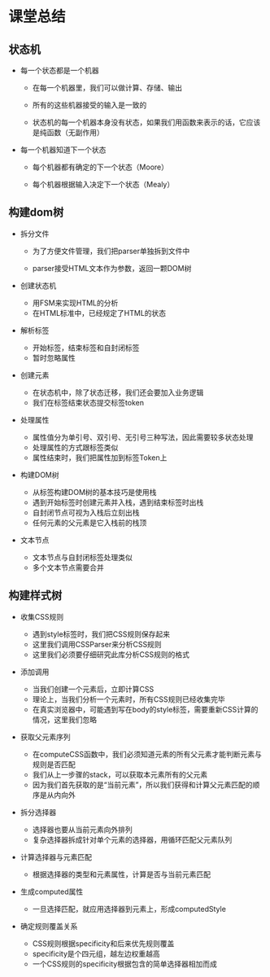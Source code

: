# 课堂总结

## 状态机

- 每一个状态都是一个机器

  - 在每一个机器里，我们可以做计算、存储、输出

  - 所有的这些机器接受的输入是一致的

  - 状态机的每一个机器本身没有状态，如果我们用函数来表示的话，它应该是纯函数（无副作用）

- 每一个机器知道下一个状态

  - 每个机器都有确定的下一个状态（Moore）

  - 每个机器根据输入决定下一个状态（Mealy）

## 构建dom树

- 拆分文件

  - 为了方便文件管理，我们把parser单独拆到文件中

  - parser接受HTML文本作为参数，返回一颗DOM树

- 创建状态机

  - 用FSM来实现HTML的分析
  - 在HTML标准中，已经规定了HTML的状态

- 解析标签

  - 开始标签，结束标签和自封闭标签
  - 暂时忽略属性

- 创建元素

  - 在状态机中，除了状态迁移，我们还会要加入业务逻辑
  - 我们在标签结束状态提交标签token
- 处理属性

  - 属性值分为单引号、双引号、无引号三种写法，因此需要较多状态处理
  - 处理属性的方式跟标签类似
  - 属性结束时，我们把属性加到标签Token上

- 构建DOM树

  - 从标签构建DOM树的基本技巧是使用栈
  - 遇到开始标签时创建元素并入栈，遇到结束标签时出栈
  - 自封闭节点可视为入栈后立刻出栈
  - 任何元素的父元素是它入栈前的栈顶

- 文本节点

  - 文本节点与自封闭标签处理类似
  - 多个文本节点需要合并

## 构建样式树

- 收集CSS规则

  - 遇到style标签时，我们把CSS规则保存起来
  - 这里我们调用CSSParser来分析CSS规则
  - 这里我们必须要仔细研究此库分析CSS规则的格式

- 添加调用

  - 当我们创建一个元素后，立即计算CSS
  - 理论上，当我们分析一个元素时，所有CSS规则已经收集完毕
  - 在真实浏览器中，可能遇到写在body的style标签，需要重新CSS计算的情况，这里我们忽略
- 获取父元素序列

  - 在computeCSS函数中，我们必须知道元素的所有父元素才能判断元素与规则是否匹配
  - 我们从上一步骤的stack，可以获取本元素所有的父元素
  - 因为我们首先获取的是“当前元素”，所以我们获得和计算父元素匹配的顺序是从内向外
- 拆分选择器

  - 选择器也要从当前元素向外排列
  - 复杂选择器拆成针对单个元素的选择器，用循环匹配父元素队列
- 计算选择器与元素匹配

  - 根据选择器的类型和元素属性，计算是否与当前元素匹配
- 生成computed属性

  - 一旦选择匹配，就应用选择器到元素上，形成computedStyle
- 确定规则覆盖关系

  - CSS规则根据specificity和后来优先规则覆盖
  - specificity是个四元组，越左边权重越高
  - 一个CSS规则的specificity根据包含的简单选择器相加而成